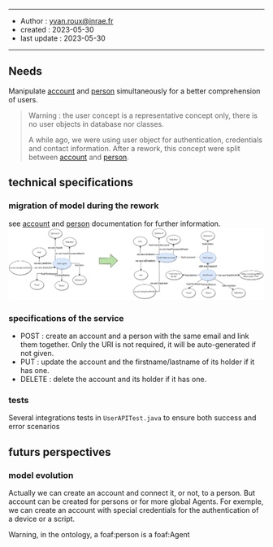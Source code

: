 ******
* Author : yvan.roux@inrae.fr
* created : 2023-05-30
* last update : 2023-05-30
******

## Needs

Manipulate [account](./account_API_service.md) and [person](./person_API_service.md) simultaneously for a better comprehension of users.

> Warning : the user concept is a representative concept only, there is no user objects in database nor classes.
>
> A while ago, we were using user object for authentication, credentials and contact information.
After a rework, this concept were split between [account](./account_API_service.md) and [person](./person_API_service.md).


## technical specifications

### migration of model during the rework
see [account](./account_API_service.md) and [person](./person_API_service.md) documentation for further information.
![transition from user's model to account/person's model](img/migration_user_model.png)

### specifications of the service
- POST : create an account and a person with the same email and link them together. Only the URI is not required, it will be auto-generated if not given.
- PUT : update the account and the firstname/lastname of its holder if it has one.
- DELETE : delete the account and its holder if it has one.

### tests
Several integrations tests in `UserAPITest.java` to ensure both success and error scenarios


## futurs perspectives

### model evolution
Actually we can create an account and connect it, or not, to a person. But account can be created for persons or for more global Agents.
For exemple, we can create an account with special credentials for the authentication of a device or a script.

Warning, in the ontology, a foaf:person is a foaf:Agent
